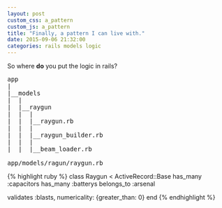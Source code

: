 ```yaml
---
layout: post
custom_css: a_pattern
custom_js: a_pattern
title: "Finally, a pattern I can live with."
date: 2015-09-06 21:32:00
categories: rails models logic
---
```

So where **do** you put the logic in rails?
<pre id="plain">
app
|
|__models
|  | 
|  |__raygun
|  |  |
|  |  |__raygun.rb
|  |  |
|  |  |__raygun_builder.rb
|  |  |
|  |  |__beam_loader.rb

app/models/ragun/raygun.rb
</pre>
{% highlight ruby %}
class Raygun < ActiveRecord::Base
  has_many :capacitors
  has_many :batterys
  belongs_to :arsenal
  
  validates :blasts, numericality: {greater_than: 0}
end
{% endhighlight %}

